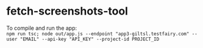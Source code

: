 # fetch-screenshots-tool

To compile and run the app:  
`npm run tsc; node out/app.js --endpoint "app3-giltsl.testfairy.com" --user "EMAIL" --api-key "API_KEY" --project-id PROJECT_ID `